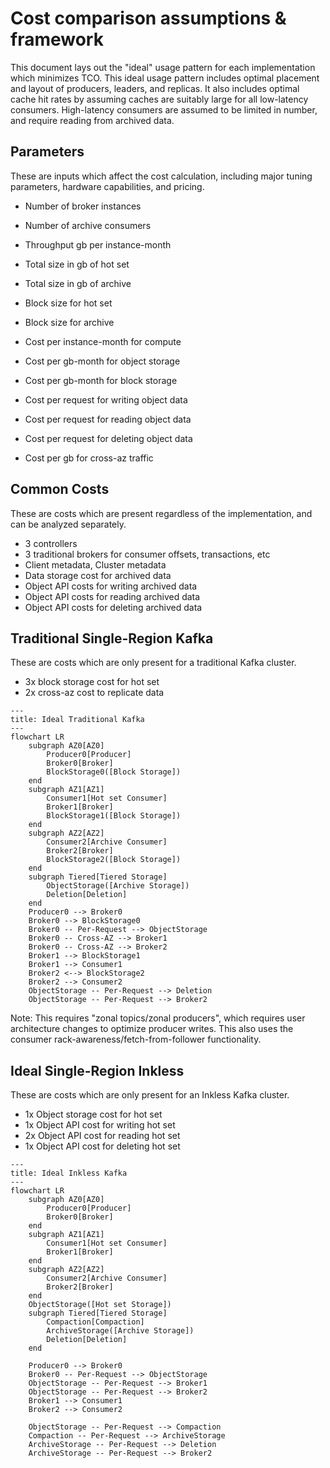 
# Cost comparison assumptions & framework  

This document lays out the "ideal" usage pattern for each implementation which minimizes TCO.
This ideal usage pattern includes optimal placement and layout of producers, leaders, and replicas.
It also includes optimal cache hit rates by assuming caches are suitably large for all low-latency consumers.
High-latency consumers are assumed to be limited in number, and require reading from archived data.

## Parameters

These are inputs which affect the cost calculation, including major tuning parameters, hardware capabilities, and pricing.

* Number of broker instances
* Number of archive consumers
* Throughput gb per instance-month
* Total size in gb of hot set
* Total size in gb of archive
* Block size for hot set
* Block size for archive

* Cost per instance-month for compute
* Cost per gb-month for object storage
* Cost per gb-month for block storage
* Cost per request for writing object data
* Cost per request for reading object data
* Cost per request for deleting object data
* Cost per gb for cross-az traffic

## Common Costs

These are costs which are present regardless of the implementation, and can be analyzed separately.

* 3 controllers
* 3 traditional brokers for consumer offsets, transactions, etc
* Client metadata, Cluster metadata
* Data storage cost for archived data
* Object API costs for writing archived data 
* Object API costs for reading archived data
* Object API costs for deleting archived data

## Traditional Single-Region Kafka

These are costs which are only present for a traditional Kafka cluster.

* 3x block storage cost for hot set
* 2x cross-az cost to replicate data

```mermaid
---
title: Ideal Traditional Kafka
---
flowchart LR
    subgraph AZ0[AZ0]
        Producer0[Producer]
        Broker0[Broker]
        BlockStorage0([Block Storage])
    end
    subgraph AZ1[AZ1]
        Consumer1[Hot set Consumer]
        Broker1[Broker]
        BlockStorage1([Block Storage])
    end
    subgraph AZ2[AZ2]
        Consumer2[Archive Consumer]
        Broker2[Broker]
        BlockStorage2([Block Storage])
    end
    subgraph Tiered[Tiered Storage]
        ObjectStorage([Archive Storage])
        Deletion[Deletion]
    end
    Producer0 --> Broker0
    Broker0 --> BlockStorage0
    Broker0 -- Per-Request --> ObjectStorage
    Broker0 -- Cross-AZ --> Broker1
    Broker0 -- Cross-AZ --> Broker2
    Broker1 --> BlockStorage1
    Broker1 --> Consumer1
    Broker2 <--> BlockStorage2
    Broker2 --> Consumer2
    ObjectStorage -- Per-Request --> Deletion
    ObjectStorage -- Per-Request --> Broker2
```

Note: This requires "zonal topics/zonal producers", which requires user architecture changes to optimize producer writes.
This also uses the consumer rack-awareness/fetch-from-follower functionality.

## Ideal Single-Region Inkless

These are costs which are only present for an Inkless Kafka cluster.

* 1x Object storage cost for hot set
* 1x Object API cost for writing hot set
* 2x Object API cost for reading hot set
* 1x Object API cost for deleting hot set

```mermaid
---
title: Ideal Inkless Kafka
---
flowchart LR
    subgraph AZ0[AZ0]
        Producer0[Producer]
        Broker0[Broker]
    end
    subgraph AZ1[AZ1]
        Consumer1[Hot set Consumer]
        Broker1[Broker]
    end
    subgraph AZ2[AZ2]
        Consumer2[Archive Consumer]
        Broker2[Broker]
    end
    ObjectStorage([Hot set Storage])
    subgraph Tiered[Tiered Storage]
        Compaction[Compaction]
        ArchiveStorage([Archive Storage])
        Deletion[Deletion]
    end

    Producer0 --> Broker0
    Broker0 -- Per-Request --> ObjectStorage
    ObjectStorage -- Per-Request --> Broker1
    ObjectStorage -- Per-Request --> Broker2
    Broker1 --> Consumer1
    Broker2 --> Consumer2

    ObjectStorage -- Per-Request --> Compaction
    Compaction -- Per-Request --> ArchiveStorage
    ArchiveStorage -- Per-Request --> Deletion
    ArchiveStorage -- Per-Request --> Broker2
```
